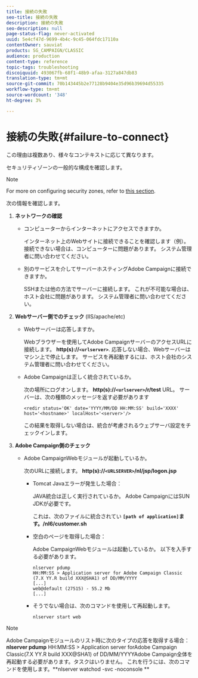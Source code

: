 ```yaml
---
title: 接続の失敗
seo-title: 接続の失敗
description: 接続の失敗
seo-description: null
page-status-flag: never-activated
uuid: 5e4cf47d-9699-4b4c-9c45-064fdc17110a
contentOwner: sauviat
products: SG_CAMPAIGN/CLASSIC
audience: production
content-type: reference
topic-tags: troubleshooting
discoiquuid: 493067fb-68f1-48b9-afaa-3127a847db83
translation-type: tm+mt
source-git-commit: 70b143445b2e77128b9404e35d96b39694d55335
workflow-type: tm+mt
source-wordcount: '348'
ht-degree: 3%

---
```



# 接続の失敗{#failure-to-connect}

この理由は複数あり、様々なコンテキストに応じて異なります。

セキュリティゾーンの一般的な構成を確認します。

>[!NOTE]
>
>For more on configuring security zones, refer to [this section](../../installation/using/configuring-campaign-server.md#defining-security-zones).

次の情報を確認します。

1. **ネットワークの確認**

   * コンピューターからインターネットにアクセスできますか。

      インターネット上のWebサイトに接続できることを確認します（例）。 接続できない場合は、コンピューターに問題があります。 システム管理者に問い合わせてください。

   * 別のサービスを介してサーバーホスティングAdobe Campaignに接続できますか。

      SSHまたは他の方法でサーバーに接続します。 これが不可能な場合は、ホスト会社に問題があります。 システム管理者に問い合わせてください。

1. **Webサーバー側でのチェック** (IIS/apache/etc)

   * Webサーバーは応答しますか。

      Webブラウザーを使用してAdobe CampaignサーバーのアクセスURLに接続します。 **http(s)://`<urlserver>`**. 応答しない場合、Webサーバーはマシン上で停止します。 サービスを再起動するには、ホスト会社のシステム管理者に問い合わせてください。

   * Adobe Campaignは正しく統合されているか。

      次の場所にログオンします。 **http(s)://`<urlserver>`/r/test** URL。 サーバーは、次の種類のメッセージを返す必要があります

      ```
      <redir status='OK' date='YYYY/MM/DD HH:MM:SS' build='XXXX' host='<hostname>' localHost='<server>'/>
      ```

      この結果を取得しない場合は、統合が考慮されるウェブサーバ設定をチェックインします。

1. **Adobe Campaign側のチェック**

   * Adobe CampaignWebモジュールが起動しているか。

      次のURLに接続します。 **http(s)://`<URLSERVER>`/nl/jsp/logon.jsp**

      * Tomcat Javaエラーが発生した場合：

         JAVA統合は正しく実行されているか。 Adobe CampaignにはSUN JDKが必要です。

         これは、次のファイルに統合されてい **`[path of application]`ます。/nl6/customer.sh**

      * 空白のページを取得した場合：

         Adobe CampaignWebモジュールは起動しているか。 以下を入手する必要があります。

         ```
         nlserver pdump
         HH:MM:SS > Application server for Adobe Campaign Classic (7.X YY.R build XXX@SHA1) of DD/MM/YYYY
         [...]
         web@default (27515) - 55.2 Mb
         [...]
         ```

      * そうでない場合は、次のコマンドを使用して再起動します。

         ```
         nlserver start web
         ```
>[!NOTE]
>
>Adobe Campaignモジュールのリスト時に次のタイプの応答を取得する場合： **nlserver pdump**
>HH:MM:SS > Application server forAdobe Campaign Classic(7.X YY.R build XXX@SHA1) of DD/MM/YYYYAdobe Campaign全体を再起動する必要があります。タスクはいりません。 これを行うには、次のコマンドを使用します。**nlserver watchod -svc -noconsole **
